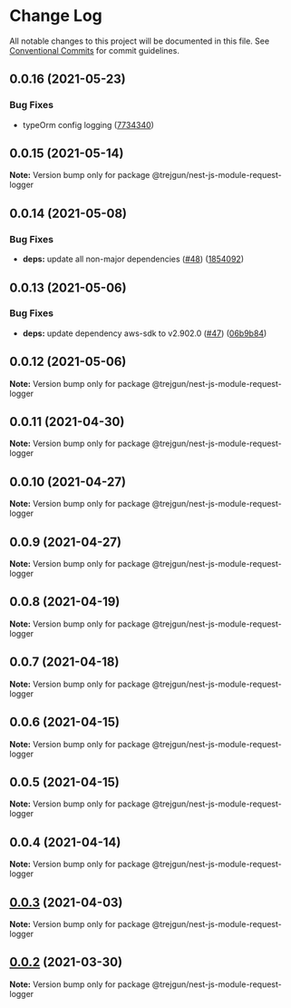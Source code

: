# Change Log

All notable changes to this project will be documented in this file.
See [Conventional Commits](https://conventionalcommits.org) for commit guidelines.

## 0.0.16 (2021-05-23)


### Bug Fixes

* typeOrm config logging ([7734340](https://github.com/trejgun/common-packages/commit/77343402c7e0c63d3d19bfc55df29b961f68eaaa))





## 0.0.15 (2021-05-14)

**Note:** Version bump only for package @trejgun/nest-js-module-request-logger





## 0.0.14 (2021-05-08)


### Bug Fixes

* **deps:** update all non-major dependencies ([#48](https://github.com/trejgun/common-packages/issues/48)) ([1854092](https://github.com/trejgun/common-packages/commit/1854092c4d51e9ec43aa1d75bb43037c21b11630))





## 0.0.13 (2021-05-06)


### Bug Fixes

* **deps:** update dependency aws-sdk to v2.902.0 ([#47](https://github.com/trejgun/common-packages/issues/47)) ([06b9b84](https://github.com/trejgun/common-packages/commit/06b9b845709c6eb67b7e04277f86ecb9bf19fc73))





## 0.0.12 (2021-05-06)

**Note:** Version bump only for package @trejgun/nest-js-module-request-logger





## 0.0.11 (2021-04-30)

**Note:** Version bump only for package @trejgun/nest-js-module-request-logger





## 0.0.10 (2021-04-27)

**Note:** Version bump only for package @trejgun/nest-js-module-request-logger





## 0.0.9 (2021-04-27)

**Note:** Version bump only for package @trejgun/nest-js-module-request-logger





## 0.0.8 (2021-04-19)

**Note:** Version bump only for package @trejgun/nest-js-module-request-logger





## 0.0.7 (2021-04-18)

**Note:** Version bump only for package @trejgun/nest-js-module-request-logger





## 0.0.6 (2021-04-15)

**Note:** Version bump only for package @trejgun/nest-js-module-request-logger





## 0.0.5 (2021-04-15)

**Note:** Version bump only for package @trejgun/nest-js-module-request-logger





## 0.0.4 (2021-04-14)

**Note:** Version bump only for package @trejgun/nest-js-module-request-logger





## [0.0.3](https://github.com/trejgun/common-packages/compare/@trejgun/nest-js-module-request-logger@0.0.2...@trejgun/nest-js-module-request-logger@0.0.3) (2021-04-03)

**Note:** Version bump only for package @trejgun/nest-js-module-request-logger





## [0.0.2](https://github.com/trejgun/common-packages/compare/@trejgun/nest-js-module-request-logger@1.0.17...@trejgun/nest-js-module-request-logger@0.0.2) (2021-03-30)

**Note:** Version bump only for package @trejgun/nest-js-module-request-logger
